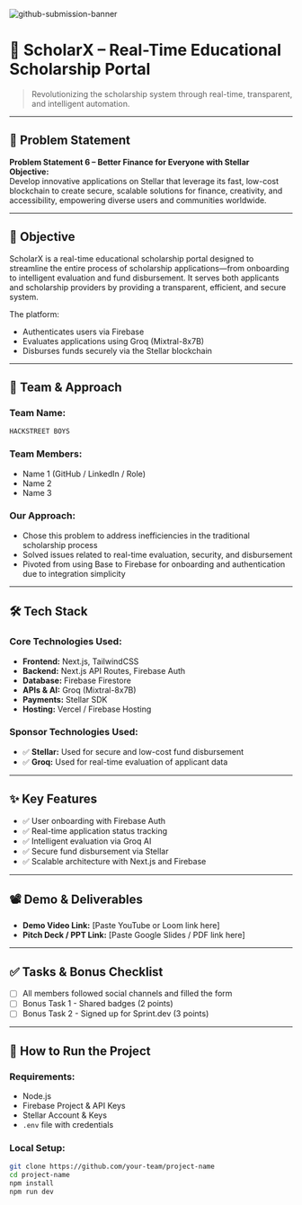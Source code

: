 ![github-submission-banner](https://github.com/user-attachments/assets/a1493b84-e4e2-456e-a791-ce35ee2bcf2f)

# 🚀 ScholarX – Real-Time Educational Scholarship Portal

> Revolutionizing the scholarship system through real-time, transparent, and intelligent automation.

---

## 📌 Problem Statement

**Problem Statement 6 – Better Finance for Everyone with Stellar**  
**Objective:**  
Develop innovative applications on Stellar that leverage its fast, low-cost blockchain to create secure, scalable solutions for finance, creativity, and accessibility, empowering diverse users and communities worldwide.

---

## 🎯 Objective

ScholarX is a real-time educational scholarship portal designed to streamline the entire process of scholarship applications—from onboarding to intelligent evaluation and fund disbursement. It serves both applicants and scholarship providers by providing a transparent, efficient, and secure system.

The platform:
- Authenticates users via Firebase
- Evaluates applications using Groq (Mixtral-8x7B)
- Disburses funds securely via the Stellar blockchain

---

## 🧠 Team & Approach

### Team Name:  
`HACKSTREET BOYS`

### Team Members:  
- Name 1 (GitHub / LinkedIn / Role)  
- Name 2  
- Name 3  

### Our Approach:  
- Chose this problem to address inefficiencies in the traditional scholarship process  
- Solved issues related to real-time evaluation, security, and disbursement  
- Pivoted from using Base to Firebase for onboarding and authentication due to integration simplicity  

---

## 🛠️ Tech Stack

### Core Technologies Used:
- **Frontend:** Next.js, TailwindCSS  
- **Backend:** Next.js API Routes, Firebase Auth  
- **Database:** Firebase Firestore  
- **APIs & AI:** Groq (Mixtral-8x7B)  
- **Payments:** Stellar SDK  
- **Hosting:** Vercel / Firebase Hosting

### Sponsor Technologies Used:
- ✅ **Stellar:** Used for secure and low-cost fund disbursement  
- ✅ **Groq:** Used for real-time evaluation of applicant data  

---

## ✨ Key Features

- ✅ User onboarding with Firebase Auth  
- ✅ Real-time application status tracking  
- ✅ Intelligent evaluation via Groq AI  
- ✅ Secure fund disbursement via Stellar  
- ✅ Scalable architecture with Next.js and Firebase  

---

## 📽️ Demo & Deliverables

- **Demo Video Link:** [Paste YouTube or Loom link here]  
- **Pitch Deck / PPT Link:** [Paste Google Slides / PDF link here]  

---

## ✅ Tasks & Bonus Checklist

- [ ] All members followed social channels and filled the form  
- [ ] Bonus Task 1 - Shared badges (2 points)  
- [ ] Bonus Task 2 - Signed up for Sprint.dev (3 points)

---

## 🧪 How to Run the Project

### Requirements:
- Node.js  
- Firebase Project & API Keys  
- Stellar Account & Keys  
- `.env` file with credentials

### Local Setup:
```bash
git clone https://github.com/your-team/project-name
cd project-name
npm install
npm run dev
